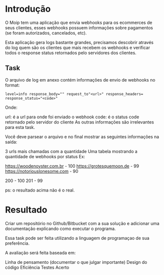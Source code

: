 # Introdução

O Moip tem uma aplicação que envia webhooks para os ecommerces de seus clientes, esses webhooks possuem informações sobre pagamentos (se foram autorizados, cancelados, etc).

Esta aplicação gera logs bastante grandes, precisamos descobrir através do log quem são os clientes que mais recebem os webhooks e verificar todos o response status retornados pelo servidores dos clientes.

## Task
O arquivo de log em anexo contém informações de envio de webhooks no format:

```level=info response_body="" request_to"<url>" response_headers= response_status="<code>"```

Onde:

url: é a url para onde foi enviado o webhook
code: é o status code retornado pelo servidor do cliente
As outras informações são irrelevantes para esta task.

Você deve parsear o arquivo e no final mostrar as seguintes informações na saída:

3 urls mais chamadas com a quantidade
Uma tabela mostrando a quantidade de webhooks por status
Ex:

https://woodenoyster.com.br - 100
https://grotesquemoon.de - 99
https://notoriouslonesome.com - 90

200 - 100
201 - 99

ps: o resultado acima não é o real.

# Resultado
Criar um repositório no Github/Bitbucket com a sua solução e adicionar uma documentação explicando como executar o programa.

Essa task pode ser feita utilizando a linguagem de programaçao de sua preferência.

A avaliação será feita baseada em:

Linha de pensamento (documentar o que julgar importante)
Design do código
Eficiência
Testes
Acerto